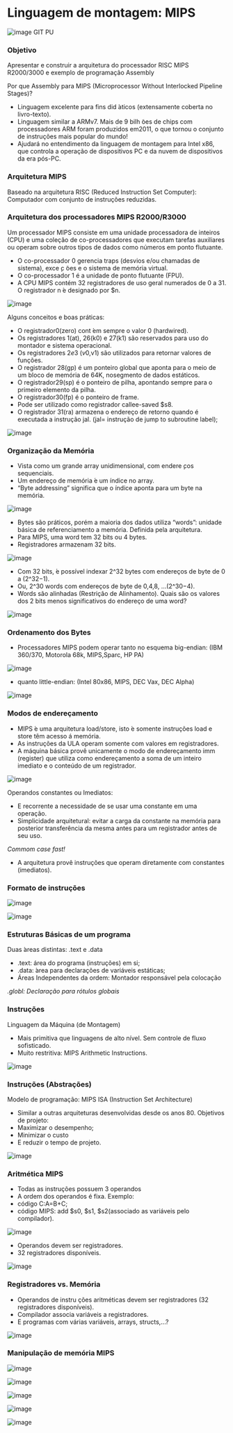 # Linguagem de montagem: MIPS

![image](https://user-images.githubusercontent.com/85000470/175837431-d3f81440-5c38-470d-8560-17871a994d80.png)
GIT PU
### Objetivo

Apresentar e construir a arquitetura do processador RISC MIPS R2000/3000 e exemplo de programação Assembly

Por que Assembly para MIPS (Microprocessor Without Interlocked Pipeline Stages)?
* Linguagem excelente para fins did ́aticos (extensamente coberta no livro-texto).
* Linguagem similar a ARMv7.  Mais de 9 bilh ̃oes de chips com processadores ARM foram produzidos em2011, o que tornou o conjunto de instruções mais popular do mundo!
* Ajudará no entendimento da linguagem de montagem para Intel x86, que controla a operação de dispositivos PC e da nuvem de dispositivos da era pós-PC.

### Arquitetura MIPS

Baseado na arquitetura RISC (Reduced Instruction Set Computer):  Computador com conjunto de instruções reduzidas.

### Arquitetura dos processadores MIPS R2000/R3000

Um processador MIPS consiste em uma unidade processadora de inteiros (CPU) e uma coleção de co-processadores que executam tarefas auxiliares ou operam sobre outros tipos de dados como números em ponto flutuante.
* O co-processador 0 gerencia traps (desvios e/ou chamadas de sistema), exce ̧c ̃oes e o sistema de memória virtual.
* O co-processador 1 é a unidade de ponto flutuante (FPU).
* A CPU MIPS contém 32 registradores de uso geral numerados de 0 a 31.  O registrador n  ́e designado por $n.

![image](https://user-images.githubusercontent.com/85000470/175838236-bd57b8a9-2567-4560-9832-5da228b441a8.png)

Alguns conceitos e boas práticas:
* O registrador$0 ($zero) cont ́em sempre o valor 0 (hardwired).
* Os registradores $1 ($at), $26 ($k0) e $27 ($k1) são reservados para uso do montador e sistema operacional.
* Os registradores $2 e$3 ($v0,$v1) são utilizados para retornar valores de funções.
* O registrador $28 ($gp) é um ponteiro global que aponta para o meio de um bloco de memória de 64K, nosegmento de dados estáticos.
* O registrador$29 ($sp) é o ponteiro de pilha, apontando sempre para o primeiro elemento da pilha.
* O registrador$30 ($fp) é o ponteiro de frame.  
* Pode ser utilizado como registrador callee-saved $s8.
* O registrador $31 ($ra) armazena o endereço de retorno quando é executada a instrução jal. (jal= instrução de jump to subroutine label);

![image](https://user-images.githubusercontent.com/85000470/175839858-d6bf26ec-1918-4f6e-a903-ee5efd1e0491.png)

### Organização da Memória

* Vista como um grande array unidimensional, com endere ̧cos sequenciais.
* Um endereço de memória ́e um índice no array.
* “Byte addressing” significa que o índice aponta para um byte na memória.

![image](https://user-images.githubusercontent.com/85000470/175840025-6e2c74db-ac10-453b-95ab-adc0ee3ff7b5.png)

* Bytes são práticos, porém a maioria dos dados utiliza “words”: unidade básica de referenciamento a memória. Definida pela arquitetura.
* Para MIPS, uma word tem 32 bits ou 4 bytes.
* Registradores armazenam 32 bits.

![image](https://user-images.githubusercontent.com/85000470/175840287-059169a8-41cb-463f-8394-b81dc7a89acb.png)

* Com 32 bits, ́e possível indexar 2^32 bytes com endereços de byte de 0 a (2^32−1).
* Ou, 2^30 words com endereços de byte de 0,4,8, ...(2^30−4).
* Words são alinhadas (Restrição de Alinhamento).  Quais são os valores dos 2 bits menos significativos do endereço de uma word?

![image](https://user-images.githubusercontent.com/85000470/175840440-5096a8a4-c8c1-4f7d-a600-d6a88adc9e79.png)

### Ordenamento dos Bytes

* Processadores MIPS podem operar tanto no esquema big-endian:  (IBM 360/370, Motorola 68k, MIPS,Sparc, HP PA)

![image](https://user-images.githubusercontent.com/85000470/175840775-9144989d-3e62-4e6f-8485-47d4662e3b85.png)

* quanto little-endian:  (Intel 80x86, MIPS, DEC Vax, DEC Alpha)

![image](https://user-images.githubusercontent.com/85000470/175840790-b11696f5-7fa8-420a-8df3-7d2fcda45d02.png)

### Modos de endereçamento

* MIPS  ́e uma arquitetura load/store, isto  ́e somente instruções load e store têm acesso á memória.
* As instruções da ULA operam somente com valores em registradores.
* A máquina básica provê unicamente o modo de endereçamento imm (register) que utiliza como endereçamento a soma de um inteiro imediato e o conteúdo de um registrador.

![image](https://user-images.githubusercontent.com/85000470/175840964-dbdb53a1-ff9c-4d30-b4e7-264faab5cdf4.png)

Operandos constantes ou Imediatos:
* E recorrente a necessidade de se usar uma constante em uma operação.
* Simplicidade arquitetural:  evitar a carga da constante na memória para posterior transferência da mesma antes para um registrador antes de seu uso.

*Commom case fast!*

* A arquitetura provê instruções que operam diretamente com constantes (imediatos).

### Formato de instruções

![image](https://user-images.githubusercontent.com/85000470/175841231-f52820ad-65d7-4f18-908f-094826c81340.png)

![image](https://user-images.githubusercontent.com/85000470/175841244-a631fafc-979a-4d7a-931c-808d45f354fb.png)

### Estruturas Básicas de um programa

Duas  ́areas distintas: .text e .data
* .text: área do programa (instruções) em si;
* .data: ́area para declarações de variáveis estáticas;
* Áreas Independentes da ordem:  Montador responsável pela colocação

*.globl:  Declaração para rótulos globais*

### Instruções

Linguagem da Máquina (de Montagem)
* Mais primitiva que linguagens de alto nível. Sem controle de fluxo sofisticado.
* Muito restritiva: MIPS Arithmetic Instructions.

![image](https://user-images.githubusercontent.com/85000470/175841534-ef2613b3-0144-4bd7-85fc-47472fa4f7d1.png)


### Instruções (Abstrações)

Modelo de programação: MIPS ISA (Instruction Set Architecture)
* Similar a outras arquiteturas desenvolvidas desde os anos 80.
Objetivos de projeto:
* Maximizar o desempenho;
* Minimizar o custo 
* E reduzir o tempo de projeto.

![image](https://user-images.githubusercontent.com/85000470/175841636-664d5b64-bb98-4cee-b58f-d7a0dd9dc0b6.png)

### Aritmética MIPS

* Todas as instruções possuem 3 operandos
* A ordem dos operandos é fixa.
Exemplo:
* código C:A=B+C;
* código MIPS: add $s0, $s1, $s2(associado as variáveis pelo compilador).

![image](https://user-images.githubusercontent.com/85000470/175841765-8f167429-cc7b-42b5-9549-a050aa5f8a7b.png)

* Operandos devem ser registradores.
* 32 registradores disponíveis.

![image](https://user-images.githubusercontent.com/85000470/175841827-261d1f56-be25-4d28-8f09-c8f7a0dc6a48.png)

### Registradores vs.  Memória

* Operandos de instru ções aritméticas devem ser registradores (32 registradores disponíveis).
* Compilador associa variáveis a registradores.
* E programas com várias variáveis, arrays, structs,...?

![image](https://user-images.githubusercontent.com/85000470/175841931-b8658399-c5e8-4aac-95a2-84b4ac1ed76c.png)

### Manipulação de memória MIPS

![image](https://user-images.githubusercontent.com/85000470/175842590-25516e0f-a1b4-47e4-8067-db5259b824fb.png)

![image](https://user-images.githubusercontent.com/85000470/175842617-383419ce-8cf5-4e47-9827-6717e42666db.png)

![image](https://user-images.githubusercontent.com/85000470/175842628-1e61b278-e755-4d69-a37a-d37d35b7d20f.png)

![image](https://user-images.githubusercontent.com/85000470/175842652-5ef61d03-e75f-49a0-ba6e-fb33867b0d6b.png)

![image](https://user-images.githubusercontent.com/85000470/175842680-095649cb-6a3a-4b83-95ae-5b090da6f922.png)
